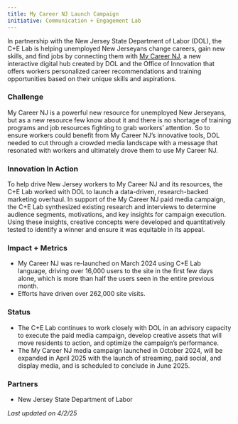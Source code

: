 ```yaml
---
title: My Career NJ Launch Campaign
initiative: Communication + Engagement Lab
---
```


In partnership with the New Jersey State Department of Labor (DOL), the C+E Lab is helping unemployed New Jerseyans change careers, gain new skills, and find jobs by connecting them with [My Career NJ](https://mycareer.nj.gov/), a new interactive digital hub created by DOL and the Office of Innovation that offers workers personalized career recommendations and training opportunities based on their unique skills and aspirations.  

### Challenge  

My Career NJ is a powerful new resource for unemployed New Jerseyans, but as a new resource few know about it and there is no shortage of training programs and job resources fighting to grab workers’ attention. So to ensure workers could benefit from My Career NJ’s innovative tools, DOL needed to cut through a crowded media landscape with a message that resonated with workers and ultimately drove them to use My Career NJ. 

### Innovation In Action

To help drive New Jersey workers to My Career NJ and its resources, the C+E Lab worked with DOL to launch a data-driven, research-backed marketing overhaul. In support of the My Career NJ paid media campaign, the C+E Lab synthesized existing research and interviews to determine audience segments, motivations, and key insights for campaign execution. Using these insights, creative concepts were developed and quantitatively tested to identify a winner and ensure it was equitable in its appeal. 

### Impact \+ Metrics

* My Career NJ was re-launched on March 2024 using C+E Lab language, driving over 16,000 users to the site in the first few days alone, which is more than half the users seen in the entire previous month.   
* Efforts have driven over 262,000 site visits.

### Status

* The C+E Lab continues to work closely with DOL in an advisory capacity to execute the paid media campaign, develop creative assets that will move residents to action, and optimize the campaign’s performance.   
* The My Career NJ media campaign launched in October 2024, will be expanded in April 2025 with the launch of streaming, paid social, and display media, and is scheduled to conclude in June 2025\. 

### Partners

* New Jersey State Department of Labor

*Last updated on 4/2/25* 
